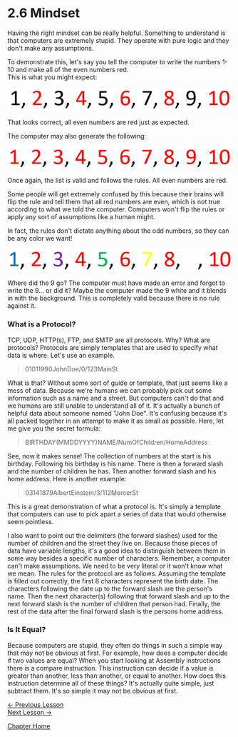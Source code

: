 # 2.6 Mindset
Having the right mindset can be really helpful. Something to understand is that computers are extremely stupid. They operate with pure logic and they don't make any assumptions.

To demonstrate this, let's say you tell the computer to write the numbers 1-10 and make all of the even numbers red.  
This is what you might expect:
<p>
  <img src="[ignore]/NumsCorrect.png">
</p>
That looks correct, all even numbers are red just as expected.

The computer may also generate the following:
<p>
  <img src="[ignore]/NumsRed.png">
</p>
Once again, the list is valid and follows the rules. All even numbers are red.

Some people will get extremely confused by this because their brains will flip the rule and tell them that all red numbers are even, which is not true according to what we told the computer. Computers won't flip the rules or apply any sort of assumptions like a human might.

In fact, the rules don't dictate anything about the odd numbers, so they can be any color we want!
<p>
  <img src="[ignore]/NumsRainbow.png">
</p>
Where did the 9 go? The computer must have made an error and forgot to write the 9... or did it? Maybe the computer made the 9 white and it blends in with the background. This is completely valid because there is no rule against it.

### What is a Protocol?
TCP, UDP, HTTP(s), FTP, and SMTP are all protocols. Why? What are protocols? Protocols are simply templates that are used to specify what data is where. Let's use an example.
> 01011990JohnDoe/0/123MainSt

What is that? Without some sort of guide or template, that just seems like a mess of data. Because we're humans we can probably pick out some information such as a name and a street. But computers can't do that and we humans are still unable to understand all of it. It's actually a bunch of helpful data about someone named "John Doe". It's confusing because it's all packed together in an attempt to make it as small as possible. Here, let me give you the secret formula:
> BIRTHDAY(MMDDYYYY)NAME/NumOfChildren/HomeAddress

See, now it makes sense! The collection of numbers at the start is his birthday. Following his birthday is his name. There is then a forward slash and the number of children he has. Then another forward slash and his home address. Here is another example:
> 03141879AlbertEinstein/3/112MercerSt

This is a great demonstration of what a protocol is. It's simply a template that computers can use to pick apart a series of data that would otherwise seem pointless. 

I also want to point out the delimiters (the forward slashes) used for the number of children and the street they live on. Because those pieces of data have variable lengths, it's a good idea to distinguish between them in some way besides a specific number of characters. Remember, a computer can't make assumptions. We need to be very literal or it won't know what we mean. The rules for the protocol are as follows. Assuming the template is filled out correctly, the first 8 characters represent the birth date. The characters following the date up to the forward slash are the person's name. Then the next character(s) following that forward slash and up to the next forward slash is the number of children that person had. Finally, the rest of the data after the final forward slash is the persons home address.

### Is It Equal?
Because computers are stupid, they often do things in such a simple way that may not be obvious at first. For example, how does a computer decide if two values are equal? When you start looking at Assembly instructions there is a compare instruction. This instruction can decide if a value is greater than another, less than another, or equal to another. How does this instruction determine all of these things? It's actually quite simple, just subtract them. It's so simple it may not be obvious at first.

[<- Previous Lesson](2.5%20BitwiseOperations.md)  
[Next Lesson ->](../Chapter%203%20-%20Assembly/3.0%20Assembly.md)  

[Chapter Home](2.0%20BinaryBasics.md)  
